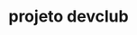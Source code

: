 <h1>projeto devclub<h1/>
<br>
<br>
<img src="https://user-images.githubusercontent.com/124209426/217925985-88f5b1ae-7f44-481c-aaa1-9cda1ad87db9.png" alt=>
